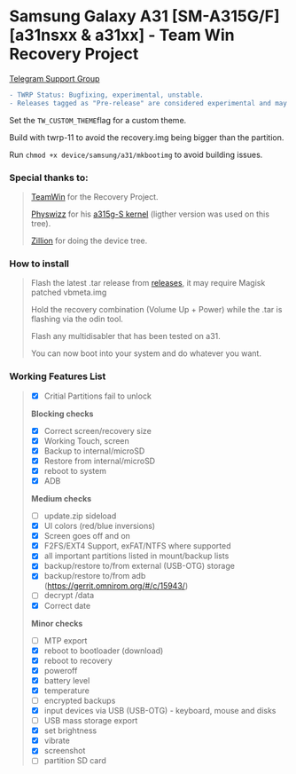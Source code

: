 # Samsung Galaxy A31 [SM-A315G/F] [a31nsxx & a31xx] - Team Win Recovery Project
[Telegram Support Group](https://t.me/a31nsxx)
```diff
- TWRP Status: Bugfixing, experimental, unstable. 
- Releases tagged as "Pre-release" are considered experimental and may cause more unexpected stuff than the latest release, nobody is forced to support your in older releases.
```
Set the ``TW_CUSTOM_THEME``flag for a custom theme.

Build with twrp-11 to avoid the recovery.img being bigger than the partition.

Run ``chmod +x device/samsung/a31/mkbootimg`` to avoid building issues.
### Special thanks to:
> [TeamWin](https://github.com/TeamWin) for the Recovery Project.
> 
> [Physwizz](https://github.com/physwizz) for his [a315g-S kernel](https://github.com/physwizz/a315g-S) (ligther version was used on this tree).
>
> [Zillion](https://github.com/DevZillion) for doing the device tree.

### How to install
> Flash the latest .tar release from [releases](https://github.com/Galaxy-MT6768/android_device_samsung_a31nsxx/releases), it may require Magisk patched vbmeta.img
> 
> Hold the recovery combination (Volume Up + Power) while the .tar is flashing via the odin tool.
> 
> Flash any multidisabler that has been tested on a31. 
> 
> You can now boot into your system and do whatever you want.

### Working Features List
>
> - [x] Critial Partitions fail to unlock
>
> **Blocking checks**
> - [x] Correct screen/recovery size
> - [x] Working Touch, screen
> - [x] Backup to internal/microSD
> - [x] Restore from internal/microSD
> - [x] reboot to system
> - [x] ADB
>
> **Medium checks**
> - [ ] update.zip sideload
> - [x] UI colors (red/blue inversions)
> - [x] Screen goes off and on
> - [x] F2FS/EXT4 Support, exFAT/NTFS where supported
> - [x] all important partitions listed in mount/backup lists
> - [x] backup/restore to/from external (USB-OTG) storage
> - [x] backup/restore to/from adb (https://gerrit.omnirom.org/#/c/15943/)
> - [ ] decrypt /data
> - [x] Correct date
>
> **Minor checks**
> - [ ] MTP export
> - [x] reboot to bootloader (download)
> - [x] reboot to recovery
> - [x] poweroff
> - [x] battery level
> - [x] temperature
> - [ ] encrypted backups
> - [x] input devices via USB (USB-OTG) - keyboard, mouse and disks
> - [ ] USB mass storage export
> - [x] set brightness
> - [x] vibrate
> - [x] screenshot
> - [ ] partition SD card
